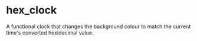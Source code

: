 # hex_clock

A functional clock that changes the background colour to match the current time's converted hexidecimal value.
